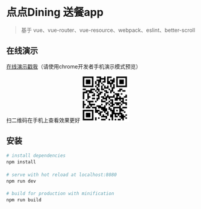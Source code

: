 # 点点Dining 送餐app
> 基于 vue、vue-router、vue-resource、webpack、eslint、better-scroll

## 在线演示 

<a href="https://f2a.github.io/diandianDining" target=_blank>在线演示戳我</a>（请使用chrome开发者手机演示模式预览）

扫二维码在手机上查看效果更好
<img src="https://raw.githubusercontent.com/F2a/diandianDining/master/QRcode.PNG" width="25%">
## 安装

``` bash
# install dependencies
npm install

# serve with hot reload at localhost:8080
npm run dev

# build for production with minification
npm run build

```

